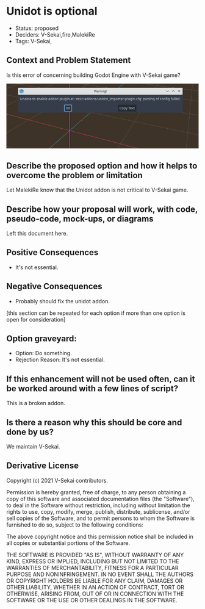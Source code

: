# Unidot is optional

- Status: proposed <!-- draft | rejected | accepted | deprecated | superseded by -->
- Deciders: V-Sekai,fire,MalekiRe
- Tags: V-Sekai,

## Context and Problem Statement

Is this error of concerning building Godot Engine with V-Sekai game?

![Unidot addon error](attachments/194445076-7858161f-9a5b-4a24-81a9-f0710799e1fd.png)

## Describe the proposed option and how it helps to overcome the problem or limitation

Let MalekiRe know that the Unidot addon is not critical to V-Sekai game.

## Describe how your proposal will work, with code, pseudo-code, mock-ups, or diagrams

Left this document here.

## Positive Consequences <!-- optional -->

- It's not essential.

## Negative Consequences <!-- optional -->

- Probably should fix the unidot addon.

[this section can be repeated for each option if more than one option is open for consideration]

## Option graveyard: <!-- same as above -->

- Option: Do something.
- Rejection Reason: It's not essential.

## If this enhancement will not be used often, can it be worked around with a few lines of script?

This is a broken addon.

## Is there a reason why this should be core and done by us?

We maintain V-Sekai.

## Derivative License

Copyright (c) 2021 V-Sekai contributors.

Permission is hereby granted, free of charge, to any person obtaining a copy
of this software and associated documentation files (the "Software"), to deal
in the Software without restriction, including without limitation the rights
to use, copy, modify, merge, publish, distribute, sublicense, and/or sell
copies of the Software, and to permit persons to whom the Software is
furnished to do so, subject to the following conditions:

The above copyright notice and this permission notice shall be included in all
copies or substantial portions of the Software.

THE SOFTWARE IS PROVIDED "AS IS", WITHOUT WARRANTY OF ANY KIND, EXPRESS OR
IMPLIED, INCLUDING BUT NOT LIMITED TO THE WARRANTIES OF MERCHANTABILITY,
FITNESS FOR A PARTICULAR PURPOSE AND NONINFRINGEMENT. IN NO EVENT SHALL THE
AUTHORS OR COPYRIGHT HOLDERS BE LIABLE FOR ANY CLAIM, DAMAGES OR OTHER
LIABILITY, WHETHER IN AN ACTION OF CONTRACT, TORT OR OTHERWISE, ARISING FROM,
OUT OF OR IN CONNECTION WITH THE SOFTWARE OR THE USE OR OTHER DEALINGS IN THE
SOFTWARE.
